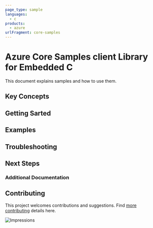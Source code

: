 ```yaml
---
page_type: sample
languages:
  - c
products:
  - azure
urlFragment: core-samples
---
```


# Azure Core Samples client Library for Embedded C

This document explains samples and how to use them.

## Key Concepts

## Getting Sarted

## Examples

## Troubleshooting

## Next Steps

### Additional Documentation

## Contributing

This project welcomes contributions and suggestions. Find [more contributing][SDK_README_CONTRIBUTING] details here.

<!-- LINKS -->
[SDK_README_CONTRIBUTING]: https://github.com/Azure/azure-sdk-for-c/blob/master/CONTRIBUTING.md

![Impressions](https://azure-sdk-impressions.azurewebsites.net/api/impressions/azure-sdk-for-c%2Fsdk%2Fcore%2Fcore%2Fsamples%2FREADME.png)
